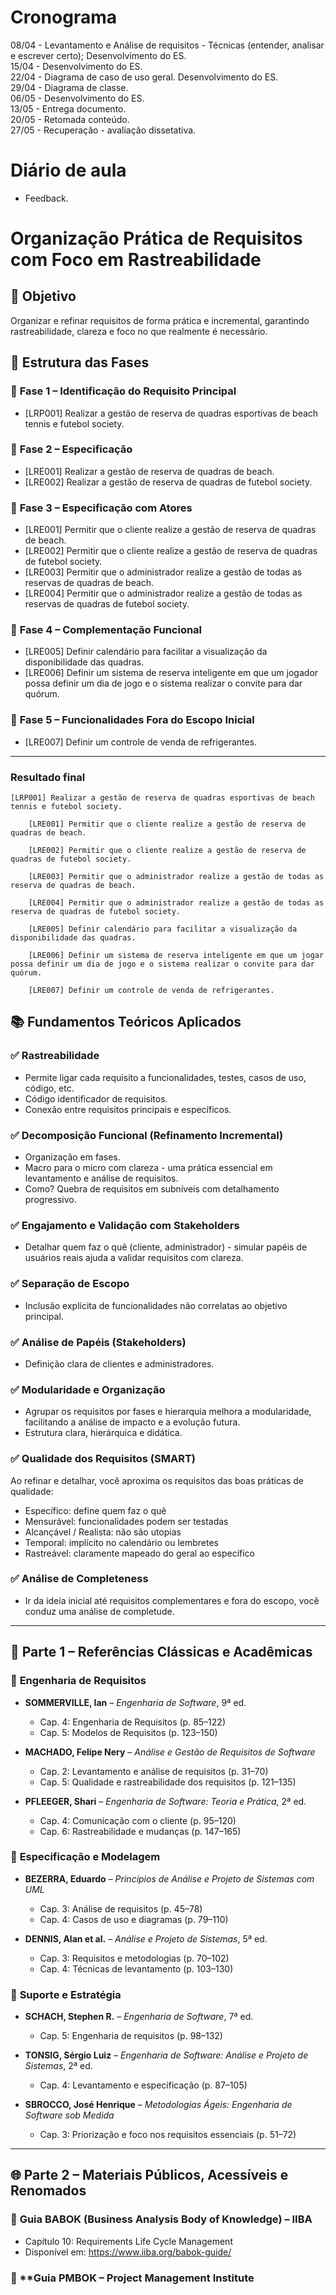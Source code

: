 # Cronograma
08/04 - Levantamento e Análise de requisitos - Técnicas (entender, analisar e escrever certo); Desenvolvimento do ES.  
15/04 - Desenvolvimento do ES.  
22/04 - Diagrama de caso de uso geral. Desenvolvimento do ES.  
29/04 - Diagrama de classe.  
06/05 - Desenvolvimento do ES.  
13/05 - Entrega documento.  
20/05 - Retomada conteúdo.  
27/05 - Recuperação - avaliação dissetativa.  

# Diário de aula
- Feedback.

# Organização Prática de Requisitos com Foco em Rastreabilidade

## 🎯 Objetivo
Organizar e refinar requisitos de forma prática e incremental, garantindo rastreabilidade, clareza e foco no que realmente é necessário.

## 🧩 Estrutura das Fases

### 🔹 **Fase 1 – Identificação do Requisito Principal**
- [LRP001] Realizar a gestão de reserva de quadras esportivas de beach tennis e futebol society.

### 🔹 **Fase 2 – Especificação**
- [LRE001] Realizar a gestão de reserva de quadras de beach.
- [LRE002] Realizar a gestão de reserva de quadras de futebol society.

### 🔹 **Fase 3 – Especificação com Atores**
- [LRE001] Permitir que o cliente realize a gestão de reserva de quadras de beach.
- [LRE002] Permitir que o cliente realize a gestão de reserva de quadras de futebol society.
- [LRE003] Permitir que o administrador realize a gestão de todas as reservas de quadras de beach.
- [LRE004] Permitir que o administrador realize a gestão de todas as reservas de quadras de futebol society.

### 🔹 **Fase 4 – Complementação Funcional**
- [LRE005] Definir calendário para facilitar a visualização da disponibilidade das quadras.
- [LRE006] Definir um sistema de reserva inteligente em que um jogador possa definir um dia de jogo e o sistema realizar o convite para dar quórum.

### 🔹 **Fase 5 – Funcionalidades Fora do Escopo Inicial**
- [LRE007] Definir um controle de venda de refrigerantes.

---

### Resultado final
```
[LRP001] Realizar a gestão de reserva de quadras esportivas de beach tennis e futebol society.

	[LRE001] Permitir que o cliente realize a gestão de reserva de quadras de beach.
 
	[LRE002] Permitir que o cliente realize a gestão de reserva de quadras de futebol society.
 
	[LRE003] Permitir que o administrador realize a gestão de todas as reserva de quadras de beach.
 
	[LRE004] Permitir que o administrador realize a gestão de todas as reserva de quadras de futebol society.
 
	[LRE005] Definir calendário para facilitar a visualização da disponibilidade das quadras.
 
	[LRE006] Definir um sistema de reserva inteligente em que um jogar possa definir um dia de jogo e o sistema realizar o convite para dar quórum.
 
	[LRE007] Definir um controle de venda de refrigerantes.
```

## 📚 Fundamentos Teóricos Aplicados

### ✅ Rastreabilidade
- Permite ligar cada requisito a funcionalidades, testes, casos de uso, código, etc.
- Código identificador de requisitos.
- Conexão entre requisitos principais e específicos.

### ✅ Decomposição Funcional (Refinamento Incremental)
- Organização em fases.
- Macro para o micro com clareza - uma prática essencial em levantamento e análise de requisitos.
- Como? Quebra de requisitos em subníveis com detalhamento progressivo.
  
### ✅ Engajamento e Validação com Stakeholders
- Detalhar quem faz o quê (cliente, administrador) - simular papéis de usuários reais ajuda a validar requisitos com clareza.

### ✅ Separação de Escopo
- Inclusão explícita de funcionalidades não correlatas ao objetivo principal.

### ✅ Análise de Papéis (Stakeholders)
- Definição clara de clientes e administradores.

### ✅ Modularidade e Organização
- Agrupar os requisitos por fases e hierarquia melhora a modularidade, facilitando a análise de impacto e a evolução futura.
- Estrutura clara, hierárquica e didática.

### ✅ Qualidade dos Requisitos (SMART)
Ao refinar e detalhar, você aproxima os requisitos das boas práticas de qualidade:
- Específico: define quem faz o quê
- Mensurável: funcionalidades podem ser testadas
- Alcançável / Realista: não são utopias
- Temporal: implícito no calendário ou lembretes
- Rastreável: claramente mapeado do geral ao específico

### ✅ Análise de Completeness
- Ir da ideia inicial até requisitos complementares e fora do escopo, você conduz uma análise de completude.

  
---

## 📘 Parte 1 – Referências Clássicas e Acadêmicas

### 🔸 **Engenharia de Requisitos**
- **SOMMERVILLE, Ian** – *Engenharia de Software*, 9ª ed.
  - Cap. 4: Engenharia de Requisitos (p. 85–122)
  - Cap. 5: Modelos de Requisitos (p. 123–150)
  
- **MACHADO, Felipe Nery** – *Análise e Gestão de Requisitos de Software*
  - Cap. 2: Levantamento e análise de requisitos (p. 31–70)
  - Cap. 5: Qualidade e rastreabilidade dos requisitos (p. 121–135)

- **PFLEEGER, Shari** – *Engenharia de Software: Teoria e Prática*, 2ª ed.
  - Cap. 4: Comunicação com o cliente (p. 95–120)
  - Cap. 6: Rastreabilidade e mudanças (p. 147–165)

### 🔸 **Especificação e Modelagem**
- **BEZERRA, Eduardo** – *Princípios de Análise e Projeto de Sistemas com UML*
  - Cap. 3: Análise de requisitos (p. 45–78)
  - Cap. 4: Casos de uso e diagramas (p. 79–110)

- **DENNIS, Alan et al.** – *Análise e Projeto de Sistemas*, 5ª ed.
  - Cap. 3: Requisitos e metodologias (p. 70–102)
  - Cap. 4: Técnicas de levantamento (p. 103–130)

### 🔸 **Suporte e Estratégia**
- **SCHACH, Stephen R.** – *Engenharia de Software*, 7ª ed.
  - Cap. 5: Engenharia de requisitos (p. 98–132)

- **TONSIG, Sérgio Luiz** – *Engenharia de Software: Análise e Projeto de Sistemas*, 2ª ed.
  - Cap. 4: Levantamento e especificação (p. 87–105)

- **SBROCCO, José Henrique** – *Metodologias Ágeis: Engenharia de Software sob Medida*
  - Cap. 3: Priorização e foco nos requisitos essenciais (p. 51–72)

---

## 🌐 Parte 2 – Materiais Públicos, Acessíveis e Renomados

### 🔹 **Guia BABOK (Business Analysis Body of Knowledge)** – IIBA
- Capítulo 10: Requirements Life Cycle Management
- Disponível em: https://www.iiba.org/babok-guide/

### 🔹 **Guia PMBOK – Project Management Institute
